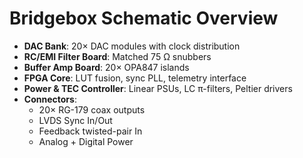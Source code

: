 # Bridgebox Schematic Overview

- **DAC Bank**: 20× DAC modules with clock distribution
- **RC/EMI Filter Board**: Matched 75 Ω snubbers
- **Buffer Amp Board**: 20× OPA847 islands
- **FPGA Core**: LUT fusion, sync PLL, telemetry interface
- **Power & TEC Controller**: Linear PSUs, LC π-filters, Peltier drivers
- **Connectors**:
  - 20× RG-179 coax outputs
  - LVDS Sync In/Out
  - Feedback twisted-pair In
  - Analog + Digital Power
